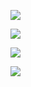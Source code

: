 <p allign = "center">
  <img src="https://github-readme-stats.vercel.app/api?username=NortonV&theme=dark"/>

<p allign = "center">
  <img src="https://wakatime.com/share/@b378d2d4-52d5-4f37-bf7f-f9b557a02c75/02c102c4-94b5-493d-84b1-f9d5c176b368.svg">

<p allign = "center">
  <img src="https://wakatime.com/share/@b378d2d4-52d5-4f37-bf7f-f9b557a02c75/f3354a9f-4ea5-4d7a-bcbd-ae11282c61e7.svg">

<p allign = "center">
  <img src="https://wakatime.com/share/@b378d2d4-52d5-4f37-bf7f-f9b557a02c75/c473f3a4-6c58-4709-800b-32ade04390cc.svg">
